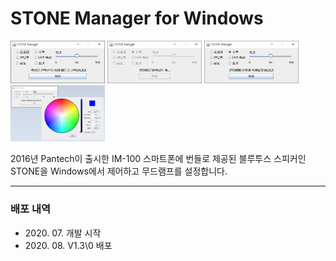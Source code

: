 # STONE Manager for Windows

<img src="Images/program_main.png" width="30%" height="30%" alt="Screenshot"></img>
<img src="Images/program_run_1.png" width="30%" height="30%" alt="Screenshot"></img>
<img src="Images/program_run_2.png" width="30%" height="30%" alt="Screenshot"></img>
<img src="Images/program_color.png" width="30%" height="50%" alt="Screenshot"></img>

2016년 Pantech이 출시한 IM-100 스마트폰에 번들로 제공된 블루투스 스피커인 STONE을
Windows에서 제어하고 무드램프를 설정합니다.

***

### 배포 내역
* 2020\. 07\. 개발 시작
* 2020\. 08\. V1\.3\0 배포